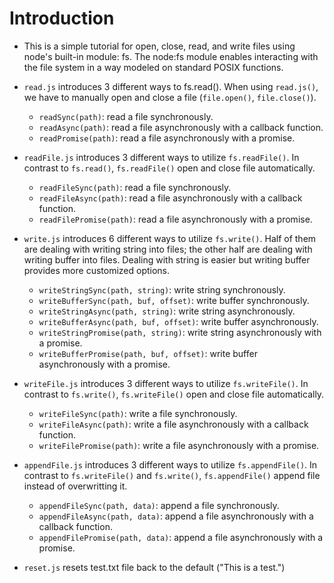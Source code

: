 # Introduction

- This is a simple tutorial for open, close, read, and write files using node's built-in module: fs. The node:fs module enables interacting with the file system in a way modeled on standard POSIX functions.

- `read.js` introduces 3 different ways to fs.read(). When using `read.js()`, we have to manually open and close a file (`file.open()`, `file.close()`).

  - `readSync(path)`: read a file synchronously.
  - `readAsync(path)`: read a file asynchronously with a callback function.
  - `readPromise(path)`: read a file asynchronously with a promise.

- `readFile.js` introduces 3 different ways to utilize `fs.readFile()`. In contrast to `fs.read()`, `fs.readFile()` open and close file automatically.

  - `readFileSync(path)`: read a file synchronously.
  - `readFileAsync(path)`: read a file asynchronously with a callback function.
  - `readFilePromise(path)`: read a file asynchronously with a promise.

- `write.js` introduces 6 different ways to utilize `fs.write()`. Half of them are dealing with writing string into files; the other half are dealing with writing buffer into files. Dealing with string is easier but writing buffer provides more customized options.

  - `writeStringSync(path, string)`: write string synchronously.
  - `writeBufferSync(path, buf, offset)`: write buffer synchronously.
  - `writeStringAsync(path, string)`: write string asynchronously.
  - `writeBufferAsync(path, buf, offset)`: write buffer asynchronously.
  - `writeStringPromise(path, string)`: write string asynchronously with a promise.
  - `writeBufferPromise(path, buf, offset)`: write buffer asynchronously with a promise.

- `writeFile.js` introduces 3 different ways to utilize `fs.writeFile()`. In contrast to `fs.write()`, `fs.writeFile()` open and close file automatically.

  - `writeFileSync(path)`: write a file synchronously.
  - `writeFileAsync(path)`: write a file asynchronously with a callback function.
  - `writeFilePromise(path)`: write a file asynchronously with a promise.

- `appendFile.js` introduces 3 different ways to utilize `fs.appendFile()`. In contrast to `fs.writeFile()` and `fs.write()`, `fs.appendFile()` append file instead of overwritting it.

  - `appendFileSync(path, data)`: append a file synchronously.
  - `appendFileAsync(path, data)`: append a file asynchronously with a callback function.
  - `appendFilePromise(path, data)`: append a file asynchronously with a promise.

- `reset.js` resets test.txt file back to the default ("This is a test.")
